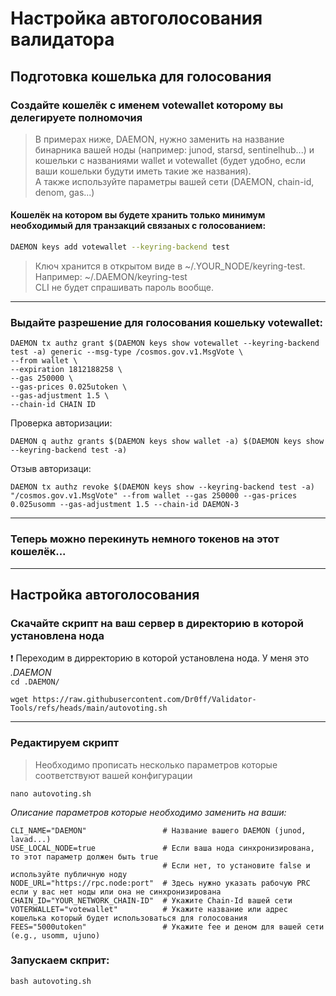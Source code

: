 # Настройка автоголосования валидатора

## Подготовка кошелька для голосования
<h3> Создайте кошелёк с именем  votewallet  которому вы делегируете полномочия</h3>

>В примерах ниже, DAEMON, нужно заменить на название бинарника вашей ноды (например: junod, starsd, sentinelhub...)
>и кошельки с названиями wallet и votewallet (будет удобно, если ваши кошельки будути иметь такие же названия).</br>
>А также используйте параметры вашей сети (DAEMON, chain-id, denom, gas...)


<h4>Кошелёк на котором вы будете хранить только минимум необходимый для транзакций связаных с голосованием:</h4>

```bash
DAEMON keys add votewallet --keyring-backend test
```

>Ключ хранится в открытом виде в ~/.YOUR_NODE/keyring-test. Например: ~/.DAEMON/keyring-test </br>
>CLI не будет спрашивать пароль вообще.

---

<h3> Выдайте разрешение для голосования кошельку votewallet:</h3>

```
DAEMON tx authz grant $(DAEMON keys show votewallet --keyring-backend test -a) generic --msg-type /cosmos.gov.v1.MsgVote \
--from wallet \
--expiration 1812188258 \
--gas 250000 \
--gas-prices 0.025utoken \
--gas-adjustment 1.5 \
--chain-id CHAIN ID
```
Проверка авторизации:

```
DAEMON q authz grants $(DAEMON keys show wallet -a) $(DAEMON keys show --keyring-backend test -a)
```
Отзыв авторизаци:

```
DAEMON tx authz revoke $(DAEMON keys show --keyring-backend test -a) "/cosmos.gov.v1.MsgVote" --from wallet --gas 250000 --gas-prices 0.025usomm --gas-adjustment 1.5 --chain-id DAEMON-3
```

---

<h3> Теперь можно перекинуть немного токенов на этот кошелёк...</h3>

---

## Настройка автоголосования
<h3>Скачайте скрипт на ваш сервер в директорию в которой установлена нода</h3>

 ❗️ Переходим в дирректорию в которой установлена нода. У меня это *.DAEMON* </br>
     `cd .DAEMON/`

```
wget https://raw.githubusercontent.com/Dr0ff/Validator-Tools/refs/heads/main/autovoting.sh
```
---

<h3>Редактируем скрипт</h3>

>Необходимо прописать несколько параметров которые соответствуют вашей конфигурации

```
nano autovoting.sh
```

 *Описание параметров которые необходимо заменить на ваши:*
```
CLI_NAME="DAEMON"                 # Название вашего DAEMON (junod, lavad...)
USE_LOCAL_NODE=true               # Если ваша нода синхронизирована, то этот параметр должен быть true
                                  # Если нет, то установите false и используйте публичную ноду
NODE_URL="https://rpc.node:port"  # Здесь нужно указать рабочую PRC если у вас нет ноды или она не синхронизирована
CHAIN_ID="YOUR_NETWORK_CHAIN-ID"  # Укажите Chain-Id вашей сети
VOTERWALLET="votewallet"          # Укажите название или адрес кошелька который будет использоваться для голосования
FEES="5000utoken"                 # Укажите fee и деном для вашей сети (e.g., usomm, ujuno)
```
<h3>Запускаем скприт:</h3>

```
bash autovoting.sh
```
